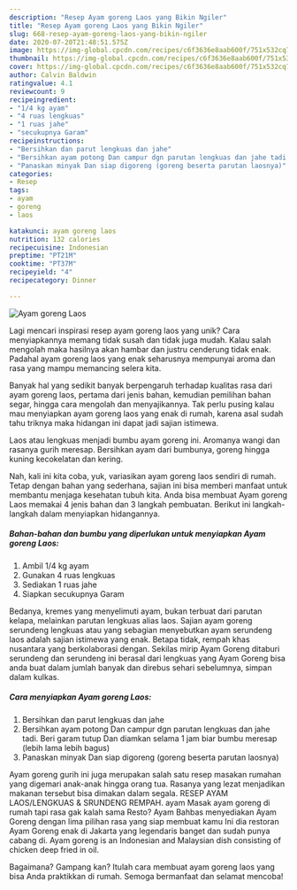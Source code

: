 ```yaml
---
description: "Resep Ayam goreng Laos yang Bikin Ngiler"
title: "Resep Ayam goreng Laos yang Bikin Ngiler"
slug: 668-resep-ayam-goreng-laos-yang-bikin-ngiler
date: 2020-07-20T21:48:51.575Z
image: https://img-global.cpcdn.com/recipes/c6f3636e8aab600f/751x532cq70/ayam-goreng-laos-foto-resep-utama.jpg
thumbnail: https://img-global.cpcdn.com/recipes/c6f3636e8aab600f/751x532cq70/ayam-goreng-laos-foto-resep-utama.jpg
cover: https://img-global.cpcdn.com/recipes/c6f3636e8aab600f/751x532cq70/ayam-goreng-laos-foto-resep-utama.jpg
author: Calvin Baldwin
ratingvalue: 4.1
reviewcount: 9
recipeingredient:
- "1/4 kg ayam"
- "4 ruas lengkuas"
- "1 ruas jahe"
- "secukupnya Garam"
recipeinstructions:
- "Bersihkan dan parut lengkuas dan jahe"
- "Bersihkan ayam potong Dan campur dgn parutan lengkuas dan jahe tadi. Beri garam tutup Dan diamkan selama 1 jam biar bumbu meresap (lebih lama lebih bagus)"
- "Panaskan minyak Dan siap digoreng (goreng beserta parutan laosnya)"
categories:
- Resep
tags:
- ayam
- goreng
- laos

katakunci: ayam goreng laos 
nutrition: 132 calories
recipecuisine: Indonesian
preptime: "PT21M"
cooktime: "PT37M"
recipeyield: "4"
recipecategory: Dinner

---
```



![Ayam goreng Laos](https://img-global.cpcdn.com/recipes/c6f3636e8aab600f/751x532cq70/ayam-goreng-laos-foto-resep-utama.jpg)

Lagi mencari inspirasi resep ayam goreng laos yang unik? Cara menyiapkannya memang tidak susah dan tidak juga mudah. Kalau salah mengolah maka hasilnya akan hambar dan justru cenderung tidak enak. Padahal ayam goreng laos yang enak seharusnya mempunyai aroma dan rasa yang mampu memancing selera kita.

Banyak hal yang sedikit banyak berpengaruh terhadap kualitas rasa dari ayam goreng laos, pertama dari jenis bahan, kemudian pemilihan bahan segar, hingga cara mengolah dan menyajikannya. Tak perlu pusing kalau mau menyiapkan ayam goreng laos yang enak di rumah, karena asal sudah tahu triknya maka hidangan ini dapat jadi sajian istimewa.

Laos atau lengkuas menjadi bumbu ayam goreng ini. Aromanya wangi dan rasanya gurih meresap. Bersihkan ayam dari bumbunya, goreng hingga kuning kecokelatan dan kering.


Nah, kali ini kita coba, yuk, variasikan ayam goreng laos sendiri di rumah. Tetap dengan bahan yang sederhana, sajian ini bisa memberi manfaat untuk membantu menjaga kesehatan tubuh kita. Anda bisa membuat Ayam goreng Laos memakai 4 jenis bahan dan 3 langkah pembuatan. Berikut ini langkah-langkah dalam menyiapkan hidangannya.

<!--inarticleads1-->

##### Bahan-bahan dan bumbu yang diperlukan untuk menyiapkan Ayam goreng Laos:

1. Ambil 1/4 kg ayam
1. Gunakan 4 ruas lengkuas
1. Sediakan 1 ruas jahe
1. Siapkan secukupnya Garam


Bedanya, kremes yang menyelimuti ayam, bukan terbuat dari parutan kelapa, melainkan parutan lengkuas alias laos. Sajian ayam goreng serundeng lengkuas atau yang sebagian menyebutkan ayam serundeng laos adalah sajian istimewa yang enak. Betapa tidak, rempah khas nusantara yang berkolaborasi dengan. Sekilas mirip Ayam Goreng ditaburi serundeng dan serundeng ini berasal dari lengkuas yang Ayam Goreng bisa anda buat dalam jumlah banyak dan direbus sehari sebelumnya, simpan dalam kulkas. 

<!--inarticleads2-->

##### Cara menyiapkan Ayam goreng Laos:

1. Bersihkan dan parut lengkuas dan jahe
1. Bersihkan ayam potong Dan campur dgn parutan lengkuas dan jahe tadi. Beri garam tutup Dan diamkan selama 1 jam biar bumbu meresap (lebih lama lebih bagus)
1. Panaskan minyak Dan siap digoreng (goreng beserta parutan laosnya)


Ayam goreng gurih ini juga merupakan salah satu resep masakan rumahan yang digemari anak-anak hingga orang tua. Rasanya yang lezat menjadikan makanan tersebut bisa dimakan dalam segala. RESEP AYAM LAOS/LENGKUAS &amp; SRUNDENG REMPAH. ayam Masak ayam goreng di rumah tapi rasa gak kalah sama Resto? Ayam Bahbas menyediakan Ayam Goreng dengan lima pilihan rasa yang siap membuat kamu Ini dia restoran Ayam Goreng enak di Jakarta yang legendaris banget dan sudah punya cabang di. Ayam goreng is an Indonesian and Malaysian dish consisting of chicken deep fried in oil. 

Bagaimana? Gampang kan? Itulah cara membuat ayam goreng laos yang bisa Anda praktikkan di rumah. Semoga bermanfaat dan selamat mencoba!
